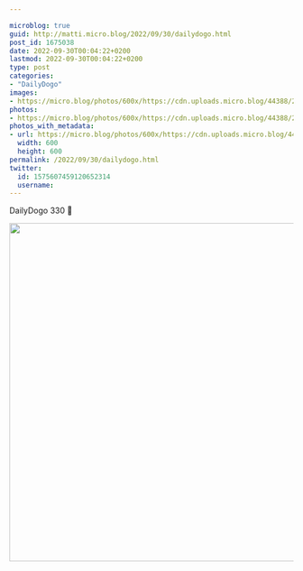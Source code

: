 ```yaml
---

microblog: true
guid: http://matti.micro.blog/2022/09/30/dailydogo.html
post_id: 1675038
date: 2022-09-30T00:04:22+0200
lastmod: 2022-09-30T00:04:22+0200
type: post
categories:
- "DailyDogo"
images:
- https://micro.blog/photos/600x/https://cdn.uploads.micro.blog/44388/2022/56f7337f75.jpg
photos:
- https://micro.blog/photos/600x/https://cdn.uploads.micro.blog/44388/2022/56f7337f75.jpg
photos_with_metadata:
- url: https://micro.blog/photos/600x/https://cdn.uploads.micro.blog/44388/2022/56f7337f75.jpg
  width: 600
  height: 600
permalink: /2022/09/30/dailydogo.html
twitter:
  id: 1575607459120652314
  username:
---
```

DailyDogo 330 🐶

<img src="/media/uploads/2022/56f7337f75.jpg" width="600" height="600" alt="" />
